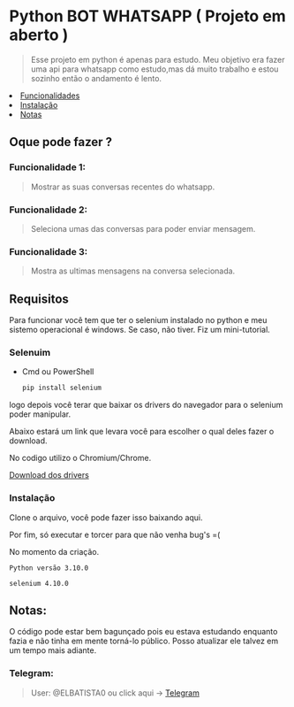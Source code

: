 # Python BOT WHATSAPP ( Projeto em aberto )

> Esse projeto em python é apenas para estudo. Meu objetivo era fazer uma api para whatsapp como estudo,mas dá muito trabalho e estou sozinho então o andamento é lento.

<li><a href="#oque-pode-fazer-">Funcionalidades</a></li>
<li><a href="#requisitos">Instalação</a></li>
<li><a href="#notas">Notas</a></li>

## Oque pode fazer ?
### Funcionalidade 1:
> Mostrar as suas conversas recentes do whatsapp.
### Funcionalidade 2:
> Seleciona umas das conversas para poder enviar mensagem.
### Funcionalidade 3:
> Mostra as ultimas mensagens na conversa selecionada.

## Requisitos
Para funcionar você tem que ter o selenium instalado no python e meu sistemo operacional é windows.
Se caso, não tiver. Fiz um mini-tutorial.
### Selenuim 
* Cmd ou PowerShell
  ```sh
  pip install selenium
  ```
<p>logo depois você terar que baixar os drivers do navegador para o selenium poder manipular.</p>
<p>Abaixo estará um link que levara você para escolher o qual deles fazer o download.</p>
<p>No codigo utilizo o Chromium/Chrome.</p>
<a href='https://www.selenium.dev/pt-br/documentation/webdriver/getting_started/install_drivers/'>Download dos drivers</a>

### Instalação
<p>Clone o arquivo, você pode fazer isso baixando aqui.</p>
<p>Por fim, só executar e torcer para que não venha bug's =(</p>

<p>No momento da criação.</p> 

`Python versão 3.10.0`

`selenium 4.10.0`





  
## Notas:
  O código pode estar bem bagunçado pois eu estava estudando enquanto fazia
  e não tinha em mente torná-lo público. Posso atualizar ele talvez em um tempo 
  mais adiante.

### Telegram:
> User: @ELBATISTA0 ou click aqui -> <a href="https://t.me/ELBATISTA0">Telegram<a/>
